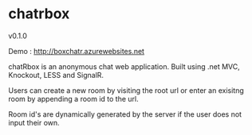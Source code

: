 # chatrbox

v0.1.0

Demo : http://boxchatr.azurewebsites.net

chatRbox is an anonymous chat web application.  Built using .net MVC, Knockout, LESS and SignalR.

Users can create a new room by visiting the root url or enter an exisitng room by appending a room id to the url.

Room id's are dynamically generated by the server if the user does not input their own.
